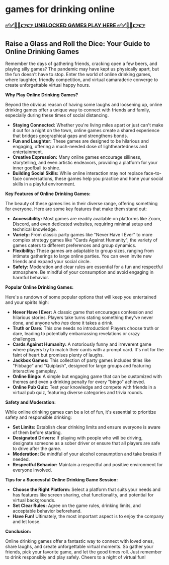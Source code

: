 # games for drinking online

### [✅✅🔴🔴👉👉 UNBLOCKED GAMES PLAY HERE ✅✅🔴🔴👉👉](https://topstoryindia.com)

## Raise a Glass and Roll the Dice: Your Guide to Online Drinking Games

Remember the days of gathering friends, cracking open a few beers, and playing silly games?  The pandemic may have kept us physically apart, but the fun doesn't have to stop. Enter the world of online drinking games, where laughter, friendly competition, and virtual camaraderie converge to create unforgettable virtual happy hours.

**Why Play Online Drinking Games?**

Beyond the obvious reason of having some laughs and loosening up, online drinking games offer a unique way to connect with friends and family, especially during these times of social distancing. 

* **Staying Connected:**  Whether you're living miles apart or just can't make it out for a night on the town, online games create a shared experience that bridges geographical gaps and strengthens bonds.
* **Fun and Laughter:**  These games are designed to be hilarious and engaging, offering a much-needed dose of lightheartedness and entertainment.
* **Creative Expression:**  Many online games encourage silliness, storytelling, and even artistic endeavors, providing a platform for your inner goofball to shine.
* **Building Social Skills:**  While online interaction may not replace face-to-face conversations, these games help you practice and hone your social skills in a playful environment.

**Key Features of Online Drinking Games:**

The beauty of these games lies in their diverse range, offering something for everyone. Here are some key features that make them stand out:

* **Accessibility:** Most games are readily available on platforms like Zoom, Discord, and even dedicated websites, requiring minimal setup and technical knowledge.
* **Variety:**  From classic party games like "Never Have I Ever" to more complex strategy games like "Cards Against Humanity", the variety of games caters to different preferences and group dynamics.
* **Flexibility:** These games are adaptable to group sizes, ranging from intimate gatherings to large online parties. You can even invite new friends and expand your social circle.
* **Safety:**  Moderation and clear rules are essential for a fun and respectful atmosphere. Be mindful of your consumption and avoid engaging in harmful behavior.

**Popular Online Drinking Games:**

Here's a rundown of some popular options that will keep you entertained and your spirits high:

* **Never Have I Ever:** A classic game that encourages confession and hilarious stories. Players take turns stating something they've never done, and anyone who *has* done it takes a drink.
* **Truth or Dare:**  This one needs no introduction!  Players choose truth or dare, leading to potentially embarrassing revelations or crazy challenges.
* **Cards Against Humanity:**  A notoriously funny and irreverent game where players try to match their cards with a prompt card.  It's not for the faint of heart but promises plenty of laughs.
* **Jackbox Games:**  This collection of party games includes titles like "Fibbage" and "Quiplash", designed for large groups and featuring interactive gameplay.
* **Online Bingo:** A simple but engaging game that can be customized with themes and even a drinking penalty for every "bingo" achieved.
* **Online Pub Quiz:**  Test your knowledge and compete with friends in a virtual pub quiz, featuring diverse categories and trivia rounds.

**Safety and Moderation:**

While online drinking games can be a lot of fun, it's essential to prioritize safety and responsible drinking:

* **Set Limits:**  Establish clear drinking limits and ensure everyone is aware of them before starting.
* **Designated Drivers:**  If playing with people who will be driving, designate someone as a sober driver or ensure that all players are safe to drive after the game.
* **Moderation:**  Be mindful of your alcohol consumption and take breaks if needed. 
* **Respectful Behavior:**  Maintain a respectful and positive environment for everyone involved. 

**Tips for a Successful Online Drinking Game Session:**

* **Choose the Right Platform:**  Select a platform that suits your needs and has features like screen sharing, chat functionality, and potential for virtual backgrounds.
* **Set Clear Rules:**  Agree on the game rules, drinking limits, and acceptable behavior beforehand.
* **Have Fun!**  Ultimately, the most important aspect is to enjoy the company and let loose. 

**Conclusion:**

Online drinking games offer a fantastic way to connect with loved ones, share laughs, and create unforgettable virtual moments.  So gather your friends, pick your favorite game, and let the good times roll. Just remember to drink responsibly and play safely. Cheers to a night of virtual fun! 
